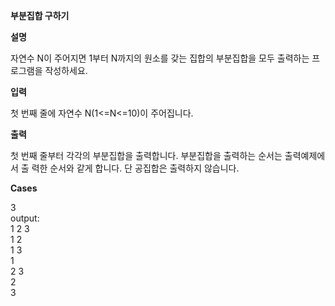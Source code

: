 **부분집합 구하기**

**설명**

자연수 N이 주어지면 1부터 N까지의 원소를 갖는 집합의 부분집합을 모두 출력하는 프로그램을 작성하세요.

**입력**

첫 번째 줄에 자연수 N(1<=N<=10)이 주어집니다.

**출력**

첫 번째 줄부터 각각의 부분집합을 출력합니다. 부분집합을 출력하는 순서는 출력예제에서 출
력한 순서와 같게 합니다. 단 공집합은 출력하지 않습니다.

**Cases**

3<br>
output:<br>
1 2 3<br>
1 2<br>
1 3<br>
1<br>
2 3<br>
2<br>
3